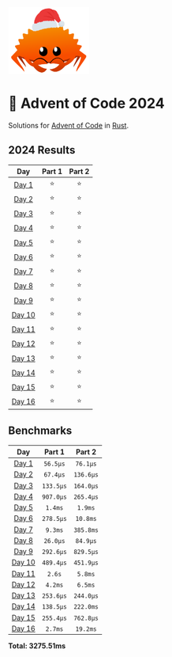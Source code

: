 <img src="./.assets/christmas_ferris.png" width="164">

# 🎄 Advent of Code 2024

Solutions for [Advent of Code](https://adventofcode.com/) in [Rust](https://www.rust-lang.org/).

<!--- advent_readme_stars table --->
## 2024 Results

| Day | Part 1 | Part 2 |
| :---: | :---: | :---: |
| [Day 1](https://adventofcode.com/2024/day/1) | ⭐ | ⭐ |
| [Day 2](https://adventofcode.com/2024/day/2) | ⭐ | ⭐ |
| [Day 3](https://adventofcode.com/2024/day/3) | ⭐ | ⭐ |
| [Day 4](https://adventofcode.com/2024/day/4) | ⭐ | ⭐ |
| [Day 5](https://adventofcode.com/2024/day/5) | ⭐ | ⭐ |
| [Day 6](https://adventofcode.com/2024/day/6) | ⭐ | ⭐ |
| [Day 7](https://adventofcode.com/2024/day/7) | ⭐ | ⭐ |
| [Day 8](https://adventofcode.com/2024/day/8) | ⭐ | ⭐ |
| [Day 9](https://adventofcode.com/2024/day/9) | ⭐ | ⭐ |
| [Day 10](https://adventofcode.com/2024/day/10) | ⭐ | ⭐ |
| [Day 11](https://adventofcode.com/2024/day/11) | ⭐ | ⭐ |
| [Day 12](https://adventofcode.com/2024/day/12) | ⭐ | ⭐ |
| [Day 13](https://adventofcode.com/2024/day/13) | ⭐ | ⭐ |
| [Day 14](https://adventofcode.com/2024/day/14) | ⭐ | ⭐ |
| [Day 15](https://adventofcode.com/2024/day/15) | ⭐ | ⭐ |
| [Day 16](https://adventofcode.com/2024/day/16) | ⭐ | ⭐ |
<!--- advent_readme_stars table --->

<!--- benchmarking table --->
## Benchmarks

| Day | Part 1 | Part 2 |
| :---: | :---: | :---:  |
| [Day 1](./src/bin/01.rs) | `56.5µs` | `76.1µs` |
| [Day 2](./src/bin/02.rs) | `67.4µs` | `136.6µs` |
| [Day 3](./src/bin/03.rs) | `133.5µs` | `164.0µs` |
| [Day 4](./src/bin/04.rs) | `907.0µs` | `265.4µs` |
| [Day 5](./src/bin/05.rs) | `1.4ms` | `1.9ms` |
| [Day 6](./src/bin/06.rs) | `278.5µs` | `10.8ms` |
| [Day 7](./src/bin/07.rs) | `9.3ms` | `385.8ms` |
| [Day 8](./src/bin/08.rs) | `26.0µs` | `84.9µs` |
| [Day 9](./src/bin/09.rs) | `292.6µs` | `829.5µs` |
| [Day 10](./src/bin/10.rs) | `489.4µs` | `451.9µs` |
| [Day 11](./src/bin/11.rs) | `2.6s` | `5.8ms` |
| [Day 12](./src/bin/12.rs) | `4.2ms` | `6.5ms` |
| [Day 13](./src/bin/13.rs) | `253.6µs` | `244.0µs` |
| [Day 14](./src/bin/14.rs) | `138.5µs` | `222.0ms` |
| [Day 15](./src/bin/15.rs) | `255.4µs` | `762.8µs` |
| [Day 16](./src/bin/16.rs) | `2.7ms` | `19.2ms` |

**Total: 3275.51ms**
<!--- benchmarking table --->
